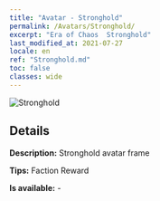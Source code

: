 ```yaml
---
title: "Avatar - Stronghold"
permalink: /Avatars/Stronghold/
excerpt: "Era of Chaos  Stronghold"
last_modified_at: 2021-07-27
locale: en
ref: "Stronghold.md"
toc: false
classes: wide
---
```

 ![Stronghold](/images/a/avatarFrame_4.png)

## Details

 **Description:** Stronghold avatar frame 

 **Tips:** Faction Reward 

 **Is available:**  - 

